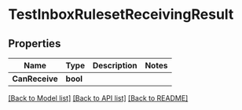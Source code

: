 # TestInboxRulesetReceivingResult

## Properties

Name | Type | Description | Notes
------------ | ------------- | ------------- | -------------
**CanReceive** | **bool** |  | 

[[Back to Model list]](../README#documentation-for-models) [[Back to API list]](../README#documentation-for-api-endpoints) [[Back to README]](../README)


